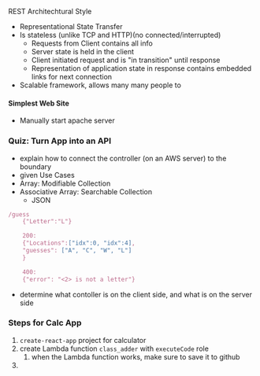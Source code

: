 REST Architechtural Style
- Representational State Transfer
- Is stateless (unlike TCP and HTTP)(no connected/interrupted)
	- Requests from Client contains all info
	- Server state is held in the client
	- Client initiated request and is "in transition" until response
	- Representation of application state in response contains embedded links for next connection
- Scalable framework, allows many many people to 


#### Simplest Web Site
- Manually start apache server

### Quiz: Turn App into an API
- explain how to connect the controller (on an AWS server) to the boundary
- given Use Cases
- Array: Modifiable Collection
- Associative Array: Searchable Collection
	- JSON

```js
/guess
	{"Letter":"L"}

	200:
	{"Locations":["idx":0, "idx":4],
	"guesses": ["A", "C", "W", "L"]
	}

	400:
	{"error": "<2> is not a letter"}
```

- determine what contoller is on the client side, and what is on the server side

### Steps for Calc App
1. `create-react-app` project for calculator
2. create Lambda function `class_adder` with `executeCode` role
	1. when the Lambda function works, make sure to save it to github
3. 

